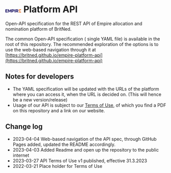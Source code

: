 # ![Empire logo](EMPIRE_LOGO.png) Platform API

Open-API specification for the REST API of Empire allocation and nomination platform of BritNed.

The common Open-API specification ( single YAML file) is available in the root of this repository. The recommended exploration of the options is to use the web-based navigation through it at [https://britned.github.io/empire-platform-api](https://britned.github.io/empire-platform-api)

## Notes for developers
- The YAML specification will be updated with the URLs of the platform where you can access it, when the URL is decided on. (This will hence be a new version/release)
- Usage of our API is subject to our [Terms of Use](API%20terms%20of%20use%20for%20EMPIRE%20by%20participants%20-%20v1.pdf), of which you find a PDF on this repository and a link on our website.



## Change log
- 2023-04-04 Web-based navigation of the API spec, through GitHub Pages added, updated the README accordingly.
- 2023-04-03 Added Readme and open up the repository to the public internet
- 2023-03-27 API Terms of Use v1 published, effective 31.3.2023
- 2022-03-21 Place holder for Terms of Use 
